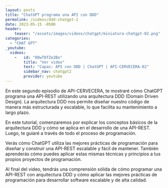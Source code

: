 ```yaml
---
layout: posts
title: "ChatGPT programa una API con DDD"
permalink: /videos/ddd-chatgpt-2
date: 2023-05-15 -0500
header:
    teaser: "/assets/images/videos/chatgpt/miniatura-chatgpt-02.png"
categories:
  - "CHAT GPT"
_youtube: 
  videos:
    -   id: "8OwTDfZe2Bo"
        title: "Ver video"
        text: "Capas: API con DDD | ChatGPT | API-CERVECERA-02" 
        sidebar_nav: chatgpt2
        provider: youtube
---
```

En este segundo episodio de API-CERVECERA,  te mostraré cómo ChatGPT programa una API-REST utilizando una arquitectura DDD (Domain Driven Design). La arquitectura DDD nos permite diseñar nuestro código de manera más estructurada y escalable, lo que facilita su mantenimiento a largo plazo.

En este tutorial, comenzaremos por explicar los conceptos básicos de la arquitectura DDD y cómo se aplica en el desarrollo de una API-REST. Luego, te guiaré a través de todo el proceso de programación.

Verás cómo ChatGPT utiliza las mejores prácticas de programación para diseñar y construir una API-REST escalable y fácil de mantener. También aprenderás cómo puedes aplicar estas mismas técnicas y principios a tus propios proyectos de programación.

Al final del video, tendrás una comprensión sólida de cómo programar una API-REST con arquitectura DDD y cómo aplicar las mejores prácticas de programación para desarrollar software escalable y de alta calidad.